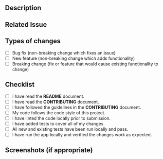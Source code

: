 <!-- markdownlint-disable -->
<!--- Provide a general summary of your changes in the Title above. -->

## Description

<!--- Describe your changes in detail. -->

## Related Issue

<!--- This project only accepts pull requests related to open issues. -->
<!--- If suggesting a new feature or change, please discuss it in an issue first. -->
<!--- If fixing a bug, there should be an issue describing it with steps to reproduce. -->
<!--- Please link to the issue here: -->

## Types of changes

<!--- What types of changes does your code introduce? Put an `x` in all the boxes that apply. -->
<!--- NOTE: bug fixes and new features should be linked to separate issues and in separate pull requests. -->

- [ ] Bug fix (non-breaking change which fixes an issue)
- [ ] New feature (non-breaking change which adds functionality)
- [ ] Breaking change (fix or feature that would cause existing functionality to change)

## Checklist

<!--- Review each of the items below and be sure that you can check each box BEFORE submitting your pull request. -->

- [ ] I have read the **README** document.
- [ ] I have read the **CONTRIBUTING** document.
- [ ] I have followed the guidelines in the **CONTRIBUTING** document.
- [ ] My code follows the code style of this project.
- [ ] I have linted the code locally prior to submission.
- [ ] I have added tests to cover all of my changes.
- [ ] All new and existing tests have been run locally and pass.
- [ ] I have run the app locally and verified the changes work as expected.

## Screenshots (if appropriate)

<!--- Include screenshots to demonstrate the changes if they will assist the reviewers in the review process. -->
